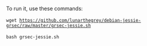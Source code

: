 To run it, use these commands:
<br />
<br />
<code>wget https://github.com/lunarthegrey/debian-jessie-grsec/raw/master/grsec-jessie.sh</code>
<br />
<br />
<code>bash grsec-jessie.sh</code>
